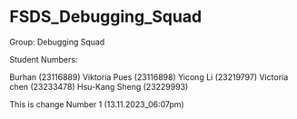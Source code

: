 # FSDS_Debugging_Squad
Group: Debugging Squad

Student Numbers:

Burhan (23116889)
Viktoria Pues (23116898)
Yicong Li (23219797)
Victoria chen (23233478)
Hsu-Kang Sheng (23229993)


This is change Number 1 (13.11.2023_06:07pm)
